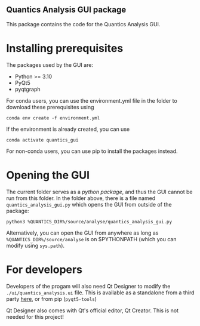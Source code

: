 Quantics Analysis GUI package
-----------------------------

This package contains the code for the Quantics Analysis GUI.

Installing prerequisites
========================

The packages used by the GUI are:

+ Python >= 3.10
+ PyQt5
+ pyqtgraph

For conda users, you can use the environment.yml file in the folder to download these prerequisites using

```
conda env create -f environment.yml
```

If the environment is already created, you can use

```
conda activate quantics_gui
```

For non-conda users, you can use pip to install the packages instead.

Opening the GUI
===============

The current folder serves as a *python package*, and thus the GUI cannot be run from this folder. In the folder above, there is a file named `quantics_analysis_gui.py` which opens the GUI from outside of the package:

```
python3 %QUANTICS_DIR%/source/analyse/quantics_analysis_gui.py
```

Alternatively, you can open the GUI from anywhere as long as `%QUANTICS_DIR%/source/analyse` is on $PYTHONPATH (which you can modify using `sys.path`).

For developers
==============

Developers of the progam will also need Qt Designer to modify the `./ui/quantics_analysis.ui` file. This is available as a standalone from a third party [here](https://build-system.fman.io/qt-designer-download), or from pip (`pyqt5-tools`)

Qt Designer also comes with Qt's official editor, Qt Creator. This is not needed for this project!